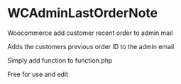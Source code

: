 # WCAdminLastOrderNote
Woocommerce add customer recent order to admin mail

Adds the customers previous order ID to the admin email

Simply add function to function.php


Free for use and edit
